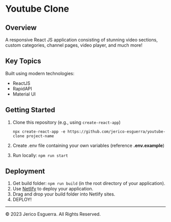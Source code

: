 # Youtube Clone

## Overview
A responsive React JS application consisting of stunning video sections, custom categories, channel pages, video player, and much more!

## Key Topics
Built using modern technologies:

* ReactJS
* RapidAPI
* Material UI

## Getting Started

1. Clone this repository (e.g., using `create-react-app`)

	`npx create-react-app -e https://github.com/jerico-esguerra/youtube-clone project-name`

2. Create .env file containing your own variables (reference **.env.example**)
3. Run locally: `npm run start`

## Deployment

1. Get build folder: `npm run build` (in the root directory of your application).
2. Use [Netlify](https://www.netlify.com/) to deploy your application.
3. Drag and drop your build folder into Netlify sites.
4. DEPLOY!

- - -
© 2023 Jerico Esguerra. All Rights Reserved.